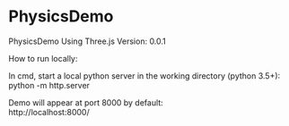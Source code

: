 # PhysicsDemo
PhysicsDemo Using Three.js 
Version: 0.0.1


How to run locally:

  In cmd, start a local python server in the working directory (python 3.5+):            
      python -m http.server
  
  Demo will appear at port 8000 by default:         
      http://localhost:8000/
    

